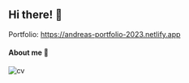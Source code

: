 ## Hi there! 👋

 Portfolio: https://andreas-portfolio-2023.netlify.app

#### About me 💁
![cv](https://user-images.githubusercontent.com/112560055/226950735-7dcb385c-51e1-4a40-ae70-7974de9b6e71.png)

